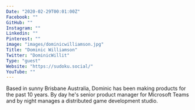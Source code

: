 ```yaml
---
Date: "2020-02-29T00:01:00Z"
Facebook: ""
GitHub: ""
Instagram: ""
Linkedin: ""
Pinterest: ""
image: "images/dominicwilliamson.jpg"
Title: "Dominic Williamson"
Twitter: "DominicWillit"
Type: "guest"
Website: "https://sudoku.social/"
YouTube: ""
---
```

Based in sunny Brisbane Australia, Dominic has been making products for the past 10 years. By day he's senior product manager for Microsoft Teams and by night manages a distributed game development studio.